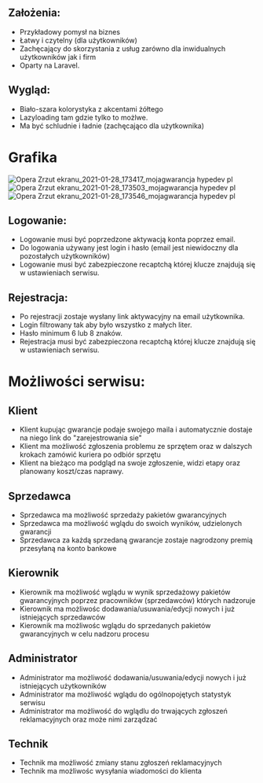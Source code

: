 
## Założenia: 

- Przykładowy pomysł na biznes 
- Łatwy i czytelny (dla użytkowników) 
- Zachęcający do skorzystania z usług zarówno dla inwidualnych użytkowników jak i firm
- Oparty na Laravel. 


## Wygląd: 

- Biało-szara kolorystyka z akcentami żółtego
- Lazyloading tam gdzie tylko to możlwe. 
- Ma być schludnie i ładnie (zachęcająco dla użytkownika)


# Grafika
![Opera Zrzut ekranu_2021-01-28_173417_mojagwarancja hypedev pl](https://user-images.githubusercontent.com/6086510/106180765-09f8eb80-619d-11eb-9937-cb516d449856.png)
![Opera Zrzut ekranu_2021-01-28_173503_mojagwarancja hypedev pl](https://user-images.githubusercontent.com/6086510/106180792-12e9bd00-619d-11eb-8f27-a13f7c659433.png)
![Opera Zrzut ekranu_2021-01-28_173546_mojagwarancja hypedev pl](https://user-images.githubusercontent.com/6086510/106180797-13825380-619d-11eb-891d-a24f442857a3.png)


## Logowanie: 

- Logowanie musi być poprzedzone aktywacją konta poprzez email. 
- Do logowania używany jest login i hasło (email jest niewidoczny dla pozostałych użytkowników) 
- Logowanie musi być zabezpieczone recaptchą której klucze znajdują się w ustawieniach serwisu. 

## Rejestracja: 

- Po rejestracji zostaje wysłany link aktywacyjny na email użytkownika. 
- Login filtrowany tak aby było wszystko z małych liter.  
- Hasło minimum 6 lub 8 znaków. 
- Rejestracja musi być zabezpieczona recaptchą której klucze znajdują się w ustawieniach serwisu. 

 
# Możliwości serwisu:

## Klient
- Klient kupując gwarancje podaje swojego maila i automatycznie dostaje na niego link do "zarejestrowania sie"
- Klient ma możliwość zgłoszenia problemu ze sprzętem oraz w dalszych krokach zamówić kuriera po odbiór sprzętu
- Klient na bieżąco ma podgląd na swoje zgłoszenie, widzi etapy oraz planowany koszt/czas naprawy.

## Sprzedawca
- Sprzedawca ma możliwość sprzedaży pakietów gwarancyjnych
- Sprzedawca ma możliwość wglądu do swoich wyników, udzielonych gwarancji
- Sprzedawca za każdą sprzedaną gwarancje zostaje nagrodzony premią przesyłaną na konto bankowe

## Kierownik
- Kierownik ma możliwość wglądu w wynik sprzedażowy pakietów gwarancyjnych poprzez pracowników (sprzedawców) których nadzoruje
- Kierownik ma możliwośc dodawania/usuwania/edycji nowych i już istniejących sprzedawców
- Kierownik ma możliwośc wglądu do sprzedanych pakietów gwarancyjnych w celu nadzoru procesu

## Administrator
- Administrator ma możliwość dodawania/usuwania/edycji nowych i już istniejących użytkowników
- Administrator ma możliwość wglądu do ogólnopojętych statystyk serwisu
- Administrator ma możliwość do wglądlu do trwających zgłoszeń reklamacyjnych oraz może nimi zarządzać

## Technik 
- Technik ma możliwość zmiany stanu zgłoszeń reklamacyjnych 
- Technik ma możliwośc wysyłania wiadomości do klienta





  

 

 

 

 

 

 

 

 

 
